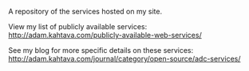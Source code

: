 A repository of the services hosted on my site.

View my list of publicly available services: http://adam.kahtava.com/publicly-available-web-services/

See my blog for more specific details on these services: http://adam.kahtava.com/journal/category/open-source/adc-services/